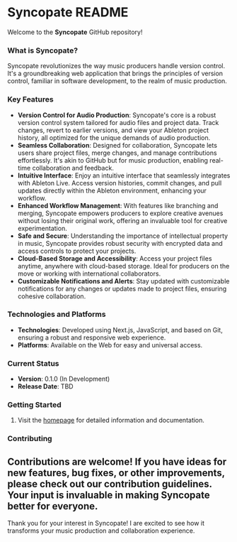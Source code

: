 # Syncopate README

Welcome to the **Syncopate** GitHub repository!

### What is Syncopate?

Syncopate revolutionizes the way music producers handle version control. It's a groundbreaking web application that brings the principles of version control, familiar in software development, to the realm of music production.

### Key Features

- **Version Control for Audio Production**: Syncopate's core is a robust version control system tailored for audio files and project data. Track changes, revert to earlier versions, and view your Ableton project history, all optimized for the unique demands of audio production.
- **Seamless Collaboration**: Designed for collaboration, Syncopate lets users share project files, merge changes, and manage contributions effortlessly. It's akin to GitHub but for music production, enabling real-time collaboration and feedback.
- **Intuitive Interface**: Enjoy an intuitive interface that seamlessly integrates with Ableton Live. Access version histories, commit changes, and pull updates directly within the Ableton environment, enhancing your workflow.
- **Enhanced Workflow Management**: With features like branching and merging, Syncopate empowers producers to explore creative avenues without losing their original work, offering an invaluable tool for creative experimentation.
- **Safe and Secure**: Understanding the importance of intellectual property in music, Syncopate provides robust security with encrypted data and access controls to protect your projects.
- **Cloud-Based Storage and Accessibility**: Access your project files anytime, anywhere with cloud-based storage. Ideal for producers on the move or working with international collaborators.
- **Customizable Notifications and Alerts**: Stay updated with customizable notifications for any changes or updates made to project files, ensuring cohesive collaboration.

### Technologies and Platforms

- **Technologies**: Developed using Next.js, JavaScript, and based on Git, ensuring a robust and responsive web experience.
- **Platforms**: Available on the Web for easy and universal access.

### Current Status

- **Version**: 0.1.0 (In Development)
- **Release Date**: TBD

### Getting Started

1. Visit the [homepage](https://syncopate.joshgrzech.app) for detailed information and documentation.

### Contributing

## Contributions are welcome! If you have ideas for new features, bug fixes, or other improvements, please check out our contribution guidelines. Your input is invaluable in making Syncopate better for everyone.

Thank you for your interest in Syncopate! I are excited to see how it transforms your music production and collaboration experience.
